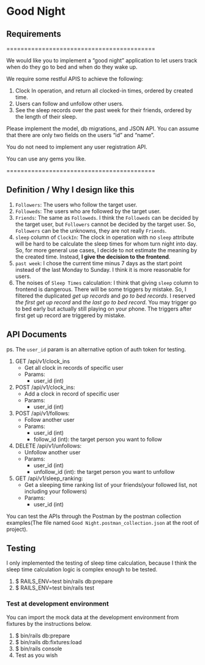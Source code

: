 # Good Night

## Requirements
==========================================

We would like you to implement a “good night” application to let users track when do they go to bed and when do they wake up.

We require some restful APIS to achieve the following:

1. Clock In operation, and return all clocked-in times, ordered by created time.
2. Users can follow and unfollow other users.
3. See the sleep records over the past week for their friends, ordered by the length of their sleep.

Please implement the model, db migrations, and JSON API.
You can assume that there are only two fields on the users “id” and “name”.

You do not need to implement any user registration API.

You can use any gems you like.

==========================================

## Definition / Why I design like this

1. `Followers`: The users who follow the target user.
2. `Followeds`: The users who are followed by the target user.
3. `Friends`: The same as `Followeds`. I think the `Followeds` can be decided by the target user, but `Followers` cannot be decided by the target user. So, `Followers` can be the unknowns, they are not really `Friends`.
4. `sleep` column of `ClockIn`: The clock in operation with no `sleep` attribute will be hard to be calculate the sleep times for whom turn night into day. So, for more general use cases, I decide to not estimate the meaning by the created time. Instead, **I give the decision to the frontend**.
5. `past week`: I chose the current time minus 7 days as the start point instead of the last Monday to Sunday. I think it is more reasonable for users.
6. The noises of `Sleep Times` calculation: I think that giving `sleep` column to frontend is dangerous. There will be some triggers by mistake. So, I filtered the duplicated *get up records* and *go to bed records*. I reserved *the first get up record* and *the last go to bed record*. You may trigger go to bed early but actually still playing on your phone. The triggers after first get up record are triggered by mistake.

## API Documents

ps. The `user_id` param is an alternative option of auth token for testing.

1. GET /api/v1/clock_ins
    * Get all clock in records of specific user
    * Params:
        - user_id (int)
2. POST /api/v1/clock_ins: 
    * Add a clock in record of specific user
    * Params:
        - user_id (int)
3. POST /api/v1/follows:
    * Follow another user
    * Params:
        - user_id (int)
        - follow_id (int): the target person you want to follow
4. DELETE /api/v1/unfollows:
    * Unfollow another user
    * Params:
        - user_id (int)
        - unfollow_id (int): the target person you want to unfollow
5. GET /api/v1/sleep_ranking:
    * Get a sleeping time ranking list of your friends(your followed list, not including your followers)
    * Params:
        - user_id (int)

You can test the APIs through the Postman by the postman collection examples(The file named `Good Night.postman_collection.json` at the root of project).

## Testing

I only implemented the testing of sleep time calculation, because I think the sleep time calculation logic is complex enough to be tested.

1. $ RAILS_ENV=test bin/rails db:prepare
2. $ RAILS_ENV=test bin/rails test

### Test at development environment

You can import the mock data at the development environment from fixtures by the instructions below.

1. $ bin/rails db:prepare
2. $ bin/rails db:fixtures:load
3. $ bin/rails console
4. Test as you wish